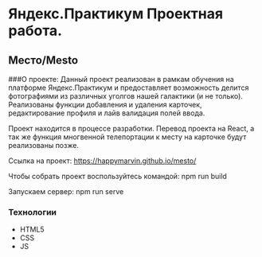 # Яндекс.Практикум Проектная работа.

## Место/Mesto

###О проекте:
Данный проект реализован в рамкам обучения на платформе Яндекс.Практикум 
и предоставляет возможность делится фотографиями из различных уголгов нашей 
галактики (и не только).
Реализованы функции добавления и удаления карточек, редактирование профиля и 
лайв валидация полей ввода.

Проект находится в процессе разработки. Перевод проекта на React, а так же 
функция многвенной телепортации к месту на карточке будут реализованы позже.

Ссылка на проект:
https://happymarvin.github.io/mesto/

Чтобы собрать проект воспользуйтесь командой:
npm run build

Запускаем сервер:
npm run serve

### Технологии

* HTML5
* CSS
* JS


